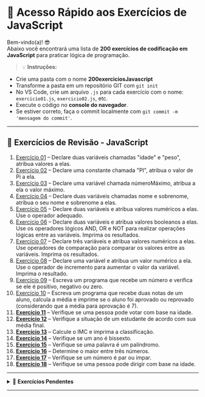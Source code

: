 # 🔗 Acesso Rápido aos Exercícios de JavaScript

Bem-vindo(a)! 😎  
Abaixo você encontrará uma lista de **200 exercícios de codificação em JavaScript** para praticar lógica de programação. 

> 💡 **Instruções:**
- Crie uma pasta com o nome **200exerciciosJavascript**
- Transforme a pasta em um repositório GIT com `git init`
- No VS Code, crie um arquivo `.js` para cada exercício com o nome: `exercicio01.js`, `exercicio02.js`, etc.
- Execute o código no **console do navegador**.
- Se estiver correto, faça o commit localmente com `git commit -m 'mensagem do commit'`.

---

## 📘 Exercícios de Revisão - JavaScript

1. [Exercício 01](https://github.com/felipem5552/javascript-iniciante/blob/main/curso-bolsa-futuro-digital/logica-de-programacao/exercicios/revisao-200-exercicios-javascript/exercicio-01.js) – Declare duas variáveis chamadas "idade" e "peso", atribua valores a elas.  
2. [Exercício 02](https://github.com/felipem5552/javascript-iniciante/blob/main/curso-bolsa-futuro-digital/logica-de-programacao/exercicios/revisao-200-exercicios-javascript/exercicio-02.js) – Declare uma constante chamada "PI", atribua o valor de Pi a ela.  
3. [Exercício 03](https://github.com/felipem5552/javascript-iniciante/blob/main/curso-bolsa-futuro-digital/logica-de-programacao/exercicios/revisao-200-exercicios-javascript/exercicio-03.js) – Declare uma variável chamada númeroMáximo, atribua a ela o valor máximo.  
4. [Exercício 04](https://github.com/felipem5552/javascript-iniciante/blob/main/curso-bolsa-futuro-digital/logica-de-programacao/exercicios/revisao-200-exercicios-javascript/exercicio-04.js) – Declare duas variáveis chamadas nome e sobrenome, atribua o seu nome e sobrenome a elas.  
5. [Exercício 05](https://github.com/felipem5552/javascript-iniciante/blob/main/curso-bolsa-futuro-digital/logica-de-programacao/exercicios/revisao-200-exercicios-javascript/exercicio-05.js) – Declare duas variáveis e atribua valores numéricos a elas. Use o operador adequado.  
6. [Exercício 06](https://github.com/felipem5552/javascript-iniciante/blob/main/curso-bolsa-futuro-digital/logica-de-programacao/exercicios/revisao-200-exercicios-javascript/exercicio-06.js) – Declare duas variáveis e atribua valores booleanos a elas. Use os operadores lógicos AND, OR e NOT para realizar operações lógicas entre as variáveis. Imprima os resultados.  
7. [Exercício 07](https://github.com/felipem5552/javascript-iniciante/blob/main/curso-bolsa-futuro-digital/logica-de-programacao/exercicios/revisao-200-exercicios-javascript/exercicio-07.js) – Declare três variáveis e atribua valores numéricos a elas. Use operadores de comparação para comparar os valores entre as variáveis. Imprima os resultados.  
8. [Exercício 08](https://github.com/felipem5552/javascript-iniciante/blob/main/curso-bolsa-futuro-digital/logica-de-programacao/exercicios/revisao-200-exercicios-javascript/exercicio-08.js) – Declare uma variável e atribua um valor numérico a ela. Use o operador de incremento para aumentar o valor da variável. Imprima o resultado.  
9. [Exercício 09](https://github.com/felipem5552/javascript-iniciante/blob/main/curso-bolsa-futuro-digital/logica-de-programacao/exercicios/revisao-200-exercicios-javascript/exercicio-09.js) – Escreva um programa que recebe um número e verifica se ele é positivo, negativo ou zero.  
10. [Exercício 10](https://github.com/felipem5552/javascript-iniciante/blob/main/curso-bolsa-futuro-digital/logica-de-programacao/exercicios/revisao-200-exercicios-javascript/exercicio-10.js) – Escreva um programa que recebe duas notas de um aluno, calcula a média e imprime se o aluno foi aprovado ou reprovado (considerando que a média para aprovação é 7).  
11. [**Exercício 11**](https://github.com/felipem5552/javascript-iniciante/blob/main/curso-bolsa-futuro-digital/logica-de-programacao/exercicios/revisao-200-exercicios-javascript/exercicio-11.js) – Verifique se uma pessoa pode votar com base na idade.  
12. [**Exercício 12**](https://github.com/felipem5552/javascript-iniciante/blob/main/curso-bolsa-futuro-digital/logica-de-programacao/exercicios/revisao-200-exercicios-javascript/exercicio-12.js) – Verifique a situação de um estudante de acordo com sua média final.  
13. [**Exercício 13**](https://github.com/felipem5552/javascript-iniciante/blob/main/curso-bolsa-futuro-digital/logica-de-programacao/exercicios/revisao-200-exercicios-javascript/exercicio-13.js) – Calcule o IMC e imprima a classificação.  
14. [**Exercício 14**](https://github.com/felipem5552/javascript-iniciante/blob/main/curso-bolsa-futuro-digital/logica-de-programacao/exercicios/revisao-200-exercicios-javascript/exercicio-14.js) – Verifique se um ano é bissexto.  
15. [**Exercício 15**](https://github.com/felipem5552/javascript-iniciante/blob/main/curso-bolsa-futuro-digital/logica-de-programacao/exercicios/revisao-200-exercicios-javascript/exercicio-15.js) – Verifique se uma palavra é um palíndromo.  
16. [**Exercício 16**](https://github.com/felipem5552/javascript-iniciante/blob/main/curso-bolsa-futuro-digital/logica-de-programacao/exercicios/revisao-200-exercicios-javascript/exercicio-16.js) – Determine o maior entre três números.  
17. [**Exercício 17**](https://github.com/felipem5552/javascript-iniciante/blob/main/curso-bolsa-futuro-digital/logica-de-programacao/exercicios/revisao-200-exercicios-javascript/exercicio-17.js) – Verifique se um número é par ou ímpar.  
18. [**Exercício 18**](https://github.com/felipem5552/javascript-iniciante/blob/main/curso-bolsa-futuro-digital/logica-de-programacao/exercicios/revisao-200-exercicios-javascript/exercicio-18.js) – Verifique se uma pessoa pode dirigir com base na idade.  
---

<details>
  <summary>🔧 <strong>Exercícios Pendentes</strong></summary>

- **Exercício 19:** Verifique se um número está dentro de um intervalo.  
- **Exercício 20:** Imprima uma classificação baseada na nota de um aluno.  
- **Exercício 21:** Determine a estação do ano com base no mês.  
- **Exercício 22:** Determine o número de dias em um mês.  
- **Exercício 23:** Verifique as cores de um semáforo.  
- **Exercício 24:** Usando um laço for, imprima os números de 1 a 10.  
- **Exercício 25:** Usando um laço while, imprima os números de 10 a 1.  
- **Exercício 26:** Usando um laço do-while, imprima os números ímpares de 1 a 20.  
- **Exercício 27:** Imprima a tabuada de multiplicação do número 5.  
- **Exercício 28:** Calcule e imprima a soma dos números de 1 a 100.  
- **Exercício 29:** Imprima todos os números pares de 1 a 100.  
- **Exercício 30:** Imprima os números primos de 1 a 100.  
- **Exercício 31:** Jogo de adivinhação com busca binária.  
- **Exercício 32:** Jogo de pedra, papel e tesoura contra o computador.  
- **Exercício 33:** Imprima os 10 primeiros números da sequência de Fibonacci.  
- **Exercício 34:** Resolva o problema FizzBuzz com laço while.  
- **Exercício 35:** Imprima os 10 primeiros números triangulares.  
- **Exercício 36:** Imprima os números perfeitos de 1 a 100.  
- **Exercício 37:** Imprima a soma dos quadrados dos 10 primeiros números naturais.  
- **Exercício 39:** Calcule o fatorial de um número.  
- **Exercício 40:** Inverta uma string.  
- **Exercício 41:** Converta número decimal em binário.  
- **Exercício 42:** Converta número binário em decimal.  
- **Exercício 43:** Verifique se um número é palíndromo.  
- **Exercício 44:** Some duas matrizes.  
- **Exercício 45:** Imprima "Olá, Mundo!" com uma função.  
- **Exercício 46:** Função que retorna a soma de dois números.  
- **Exercício 47:** Função que retorna o quadrado de um número.  
- **Exercício 48:** Função que verifica se um número é par ou ímpar.  
- **Exercício 49:** Função que retorna o maior entre três números.  
- **Exercício 50:** Função que inverte uma string.  
- **Exercício 51:** Função que calcula o fatorial de um número.  
- **Exercício 52:** Função que retorna o n-ésimo número de Fibonacci.  
- **Exercício 53:** Função que verifica se um número é primo.  
- **Exercício 54:** Ordene um array de números em ordem decrescente.  
- **Exercício 55:** Retorne o menor número de um array de números.  
- **Exercício 56:** Função que retorne o maior número em um array de números.  
- **Exercício 57:** Função que retorne a soma de todos os números ímpares em um array de números.  
- **Exercício 58:** Função que retorne a soma de todos os números pares em um array de números.  
- **Exercício 59:** Função que receba um array de números e retorne um novo array com todos os números duplicados.  
- **Exercício 60:** Função que receba um array de números e retorne um novo array com todos os números ao quadrado.  
- **Exercício 61:** Função que receba um array de números e retorne um novo array com a raiz quadrada de todos os números.  
- **Exercício 62:** Função que receba um número e retorne uma string repetida aquele número de vezes.  
- **Exercício 63:** Função que receba um número e retorne um array com todos os números primos até aquele número.  
- **Exercício 64:** Função que receba uma string e retorne o número de palavras na string.  
- **Exercício 65:** Função que aceite um array de números e uma função de callback e retorne a soma de todos os números do array após a aplicação da função de callback.  

</details>

---


